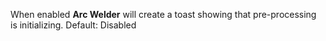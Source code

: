 When enabled **Arc Welder** will create a toast showing that pre-processing is initializing. Default: Disabled